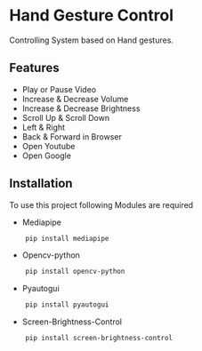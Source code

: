 
# Hand Gesture Control

Controlling System based on Hand gestures.


## Features

- Play or Pause Video
- Increase & Decrease Volume
- Increase & Decrease Brightness
- Scroll Up & Scroll Down
- Left & Right
- Back & Forward in Browser
- Open Youtube
- Open Google



## Installation

To use this project following Modules are required

- Mediapipe
```bash
    pip install mediapipe
```
- Opencv-python
```bash
    pip install opencv-python
```
- Pyautogui
```bash
    pip install pyautogui
```
- Screen-Brightness-Control
```bash
    pip install screen-brightness-control 
```


    
